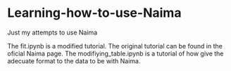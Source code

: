 # Learning-how-to-use-Naima
Just my attempts to use Naima 

The fit.ipynb is a modified tutorial. The original tutorial can be found in the oficial Naima page.
The modifiying_table.ipynb is a tutorial of how give the adecuate format to the data to be with Naima.
